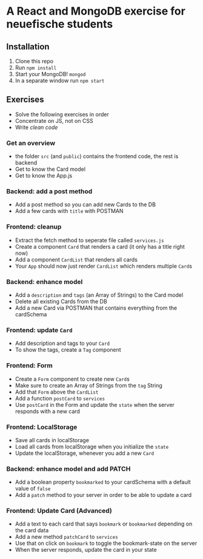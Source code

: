 # A React and MongoDB exercise for neuefische students

## Installation
1. Clone this repo
2. Run `npm install`
3. Start your MongoDB! `mongod`
4. In a separate window run `npm start`

## Exercises

- Solve the following exercises in order
- Concentrate on JS, not on CSS
- Write *clean code*


### Get an overview
- the folder `src` (and `public`) contains the frontend code, the rest is backend
- Get to know the Card model
- Get to know the App.js

### Backend: add a post method
- Add a post method so you can add new Cards to the DB
- Add a few cards with `title` with POSTMAN

### Frontend: cleanup
- Extract the fetch method to seperate file called `services.js`
- Create a component `Card` that renders a card (it only has a title right now)
- Add a component `CardList` that renders all cards
- Your `App` should now just render `CardList` which renders multiple `Card`s

### Backend: enhance model
- Add a `description` and `tags` (an Array of Strings) to the Card model
- Delete all existing Cards from the DB
- Add a new Card via POSTMAN that contains everything from the cardSchema

### Frontend: update `Card`
- Add description and tags to your `Card`
- To show the tags, create a `Tag` component

### Frontend: Form
- Create a `Form` component to create new `Card`s
- Make sure to create an Array of Strings from the `tag` String
- Add that `Form` above the `CardList`
- Add a function `postCard` to `services`
- Use `postCard` in the Form and update the `state` when the server responds with a new card


### Frontend: LocalStorage
- Save all cards in localStorage
- Load all cards from localStorage when you initialize the `state`
- Update the localStorage, whenever you add a new `Card`

### Backend: enhance model and add PATCH
- Add a boolean property `bookmarked` to your cardSchema with a default value of `false`
- Add a `patch` method to your server in order to be able to update a card

### Frontend: Update Card (Advanced)
- Add a text to each card that says `bookmark` or `bookmarked` depending on the card data
- Add a new method `patchCard` to `services`
- Use that on click on `bookmark` to toggle the bookmark-state on the server
- When the server responds, update the card in your state
